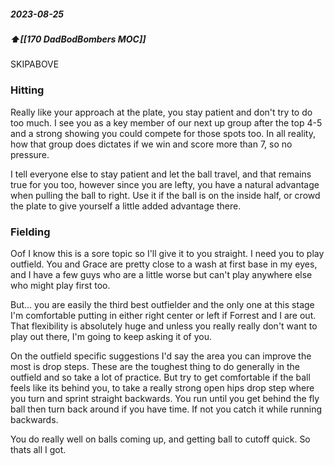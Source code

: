 ##### 2023-08-25
##### ⬆️[[170 DadBodBombers MOC]] 


SKIPABOVE
### Hitting
Really like your approach at the plate, you stay patient and don't try to do too much. I see you as a key member of our next up group after the top 4-5 and a strong showing you could compete for those spots too. In all reality, how that group does dictates if we win and score more than 7, so no pressure. 

I tell everyone else to stay patient and let the ball travel, and that remains true for you too, however since you are lefty, you have a natural advantage when pulling the ball to right. Use it if the ball is on the inside half, or crowd the plate to give yourself a little added advantage there. 


### Fielding
Oof I know this is a sore topic so I'll give it to you straight. I need you to play outfield. You and Grace are pretty close to a wash at first base in my eyes, and I have a few guys who are a little worse but can't play anywhere else who might play first too. 

But... you are easily the third best outfielder and the only one at this stage I'm comfortable putting in either right center or left if Forrest and I are out. That flexibility is absolutely huge and unless you really really don't want to play out there, I'm going to keep asking it of you.

On the outfield specific suggestions I'd say the area you can improve the most is drop steps. These are the toughest thing to do generally in the outfield and so take a lot of practice. But try to get comfortable if the ball feels like its behind you, to take a really strong open hips drop step where you turn and sprint straight backwards. You run until you get behind the fly ball then turn back around if you have time. If not you catch it while running backwards.

You do really well on balls coming up, and getting ball to cutoff quick. So thats all I got.



